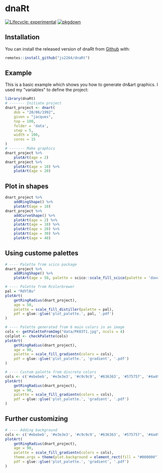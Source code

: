 # dnaRt

<!-- badges: start -->
[![Lifecycle: experimental](https://img.shields.io/badge/lifecycle-experimental-orange.svg)](https://www.tidyverse.org/lifecycle/#experimental)
[![pkgdown](https://github.com/js2264/dnaRt/workflows/pkgdown/badge.svg)](https://github.com/js2264/dnaRt/actions)
<!-- badges: end -->

## Installation

You can install the released version of dnaRt from [Github](https://github.com/js2264/dnaRt) with:

``` r
remotes::install_github("js2264/dnaRt")
```

## Example

This is a basic example which shows you how to generate dn&art graphics. 
I used my "variables" to define the project:

```r
library(dnaRt)
# ------- Initiate project
dnart_project <- dnart(
	dob = "20/06/1992", 
	given = "jacques", 
    top = 100, 
	folder = 'data', 
	step = 5, 
	width = 100, 
	cores = 15
)
# ------- Make graphics
dnart_project %>%
	plotArt(age = 2) 
dnart_project %>%
	plotArt(age = 10) %>% 
	plotArt(age = 20)
```

## Plot in shapes 

```r
dnart_project %>%
	addRingShape() %>% 
	plotArt(age = 10)
dnart_project %>%
	addCurveShape() %>% 
	plotArt(age = 2) %>% 
	plotArt(age = 10) %>% 
	plotArt(age = 20) %>% 
	plotArt(age = 30) %>% 
	plotArt(age = 40) 
```

## Using custome palettes

```r
# ---- Palette from scico package
dnart_project %>%
	addRingShape() %>% 
	plotArt(age = 50, palette = scico::scale_fill_scico(palette = 'davos'))

# ---- Palette from Rcolorbrewer
pal = "RdYlBu"
plotArt(
	getRingRadius(dnart_project), 
	age = 50, 
	palette = scale_fill_distiller(palette = pal), 
	pdf = glue::glue('plot_palette.', pal, '.pdf')
)

# ---- Palette generated from 6 main colors in an image
cols <- getPaletteFromImg("data/PK03T1.jpg", ncols = 4)
colplot <- checkPalette(cols)
plotArt(
	getRingRadius(dnart_project), 
	age = 90, 
	palette = scale_fill_gradientn(colors = cols), 
	pdf = glue::glue('plot_palette.', 'gradient', '.pdf')
)

# ---- Custom palette from discrete colors
cols <- c('#ebebeb', '#e3e3e3', '#c9c9c9', '#636363', '#575757', '#4a4949')
plotArt(
	getRingRadius(dnart_project), 
	age = 90, 
	palette = scale_fill_gradientn(colors = cols), 
	pdf = glue::glue('plot_palette.', 'gradient', '.pdf')
)
```

## Further customizing

```r
# ---- Adding background
cols <- c('#ebebeb', '#e3e3e3', '#c9c9c9', '#636363', '#575757', '#4a4949')
plotArt(
	getRingRadius(dnart_project), 
	age = 90, 
	palette = scale_fill_gradientn(colors = cols), 
	theme.args = theme(plot.background = element_rect(fill = "#000000")),
	pdf = glue::glue('plot_palette.', 'gradient', '.pdf')
)
```
